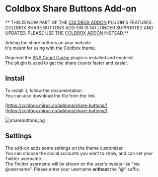 # Coldbox Share Buttons Add-on

** THIS IS NOW PART OF THE [COLDBOX ADDON](https://wordpress.org/plugins/coldbox-addon/) PLUGIN'S FEATURES. COLDBOX SHARE BUTTONS ADD-ON IS NO LONGER SUPPORTED AND UPDATED. PLEASE USE THE [COLDBOX ADDON](https://wordpress.org/plugins/coldbox-addon/) INSTEAD.**

Adding the share buttons on your website.  
It's meant for using with the Coldbox theme.

Required the [SNS Count Cache](https://wordpress.org/plugins/sns-count-cache/) plugin is installed and enabled.  
The plugin is used to get the share counts faster and easier.

## Install

To install it, follow the documentation.  
You can also download the file from the link.

[https://coldbox.miruc.co/addons/share-buttons/](https://coldbox.miruc.co/addons/share-buttons/)

![sharebuttons.jpg](https://coldbox.miruc.co/wp-content/themes/official/img/sharebuttons.jpg)

## Settings

The add-on adds some settings on the theme customizer.  
You can choose the social accounts you want to show, and can set your Twitter username.  
The Twitter username will be shown on the user's tweets like "via @username". Please enter your username **without** the "@" suffix.
